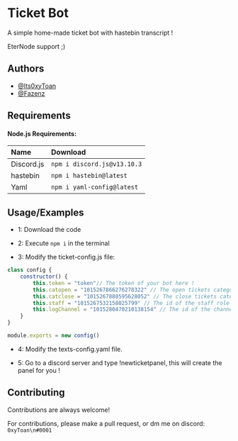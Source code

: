 # Ticket Bot

A simple home-made ticket bot with hastebin transcript !

EterNode support ;)

## Authors

- [@Its0xyToan](https://github.com/Its0xyToan)
- [@Fazenz](https://github.com/Fazenz)
## Requirements
#### Node.js Requirements:


|   Name     |         Download            |
| :--------  | :------------------------- |
| Discord.js |     `npm i discord.js@v13.10.3`     |
|  hastebin  |  `npm i hastebin@latest`   |
| Yaml  | `npm i yaml-config@latest` |

## Usage/Examples

- 1: Download the code
- 2: Execute `npm i` in the terminal

- 3: Modify the ticket-config.js file:
```javascript
class config {
    constructor() {
        this.token = "token"// The token of your bot here !
        this.catopen = "1015267866276278322" // The open tickets category id
        this.catclose = "1015267880595628052" // The close tickets category id
        this.staff = "1015267532158025799" // The id of the staff role !
        this.logChannel = "1015280470210138154" // The id of the channel where transcripts will be saved !
    }
}

module.exports = new config()
```

- 4: Modify the texts-config.yaml file.

- 5: Go to a discord server and type !newticketpanel, this will create the panel for you !
## Contributing

Contributions are always welcome!

For contributions, please make a pull request, or dm me on discord: `0xyToan\n#0001`
